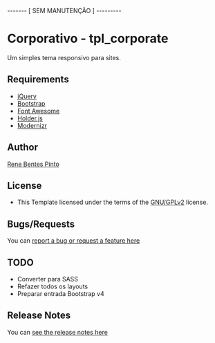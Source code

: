 ------- [ SEM MANUTENÇÃO ] ---------

Corporativo - tpl_corporate
===========================

Um simples tema responsivo para sites.

Requirements
------------

* [jQuery](http://www.jquery.com)
* [Bootstrap](http://www.getbootstrap.com)
* [Font Awesome](http://fontawesome.io)
* [Holder.js](http://imsky.github.io/holder)
* [Modernizr](http://modernizr.com/)

Author
------

[Rene Bentes Pinto](http://github.com/renebentes)

License
--------

* This Template licensed under the terms of the [GNU/GPLv2](http://github.com/renebentes/tpl_corporate/blob/master/LICENSE) license.

Bugs/Requests
-------------

You can [report a bug or request a feature here](http://github.com/renebentes/tpl_corporate/issues)

TODO
----

* Converter para SASS
* Refazer todos os layouts
* Preparar entrada Bootstrap v4

Release Notes
-------------

You can [see the release notes here](http://github.com/renebentes/tpl_corporate/blob/master/CHANGELOG.md)
